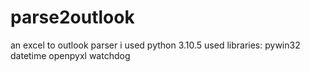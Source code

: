 # parse2outlook
an excel to outlook parser
i used python 3.10.5
used libraries:
pywin32
datetime
openpyxl
watchdog
